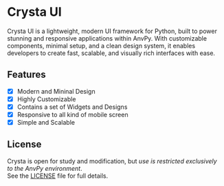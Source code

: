 # Crysta UI
Crysta UI is a lightweight, modern UI framework for Python, built to power stunning and responsive applications within AnvPy. With customizable components, minimal setup, and a clean design system, it enables developers to create fast, scalable, and visually rich interfaces with ease.

## Features
- [x] Modern and Mininal Design
- [x] Highly Customizable
- [x] Contains a set of Widgets and Designs
- [x] Responsive to all kind of mobile screen
- [x] Simple and Scalable

## License
Crysta is open for study and modification, but *use is restricted exclusively to the AnvPy environment*.  
See the [LICENSE](./LICENSE) file for full details.
